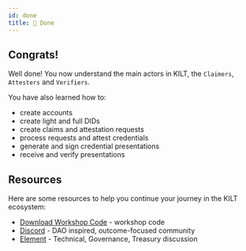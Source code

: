 ```yaml
---
id: done
title: 🚀 Done
---
```


## Congrats!

Well done!
You now understand the main actors in KILT, the `Claimers`, `Attesters` and `Verifiers`.

You have also learned how to:
- create accounts
- create light and full DIDs
- create claims and attestation requests
- process requests and attest credentials
- generate and sign credential presentations
- receive and verify presentations

## Resources

Here are some resources to help you continue your journey in the KILT ecosystem:

- [Download Workshop Code](@site/static/workshop.zip) - workshop code
- [Discord](https://discord.gg/5VZnPdTZMy) - DAO inspired, outcome-focused community
- [Element](https://matrix.to/#/%23kilt-general:matrix.org) - Technical, Governance, Treasury discussion
